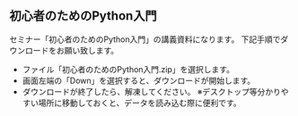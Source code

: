 ## 初心者のためのPython入門

セミナー「初心者のためのPython入門」の講義資料になります。
下記手順でダウンロードをお願い致します。
* ファイル「初心者のためのPython入門.zip」を選択します。
* 画面左端の「Down」を選択すると、ダウンロードが開始します。
* ダウンロードが終了したら、解凍してください。
※デスクトップ等分かりやすい場所に移動しておくと、データを読み込む際に便利です。
